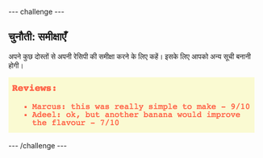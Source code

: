 \--- challenge \---

## चुनौती: समीक्षाएँ

अपने कुछ दोस्तों से अपनी रेसिपी की समीक्षा करने के लिए कहें। इसके लिए आपको अन्य सूची बनानी होगी।

![screenshot](images/recipe-reviews.png)

\--- /challenge \---